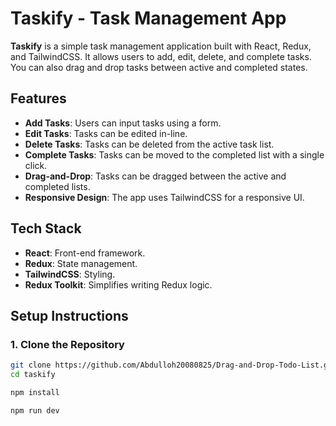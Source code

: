 # Taskify - Task Management App

**Taskify** is a simple task management application built with React, Redux, and TailwindCSS. It allows users to add, edit, delete, and complete tasks. You can also drag and drop tasks between active and completed states.

## Features

- **Add Tasks**: Users can input tasks using a form.
- **Edit Tasks**: Tasks can be edited in-line.
- **Delete Tasks**: Tasks can be deleted from the active task list.
- **Complete Tasks**: Tasks can be moved to the completed list with a single click.
- **Drag-and-Drop**: Tasks can be dragged between the active and completed lists.
- **Responsive Design**: The app uses TailwindCSS for a responsive UI.

## Tech Stack

- **React**: Front-end framework.
- **Redux**: State management.
- **TailwindCSS**: Styling.
- **Redux Toolkit**: Simplifies writing Redux logic.

## Setup Instructions

### 1. Clone the Repository

```bash
git clone https://github.com/Abdulloh20080825/Drag-and-Drop-Todo-List.git
cd taskify
```

```bash
npm install
```

```bash
npm run dev
```

